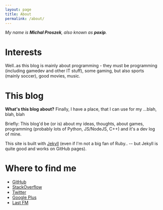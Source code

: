 ```yaml
---
layout: page
title: About
permalink: /about/
---
```


_My name is **Michal Proszek**, also known as **poxip**._

# Interests
Well..as this blog is mainly about programming - they must be programming (including gamedev and other IT stuff),
some gaming, but also sports (mainly soccer), good movies, music.

# This blog
**What's this blog about?**
Finally, I have a place, that I can use for my
...blah, blah, blah

Briefly: This blog'd be (or is) about my ideas,
thoughts, about games, programming (probably lots of Python, JS/NodeJS, C++)
and it's a dev log of mine.

This site is built with [Jekyll](http://jekyllrb.com/) (even if I'm not a big fan of Ruby.. --
but Jekyll is quite good and works on GitHub pages).

# Where to find me
* [GitHub](//github.com/poxip)
* [StackOverflow](//stackoverflow.com/users/2221315/poxip)
* [Twitter](//twitter.com/poxip)
* [Google Plus](//google.com/+MichalProszek)
* [Last FM](//last.fm/poxip)